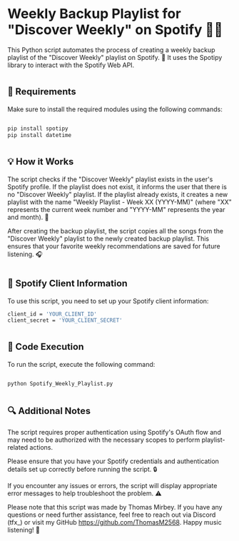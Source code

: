 
# <span style="font-size:30px">Weekly Backup Playlist for "Discover Weekly" on Spotify :musical_note::sparkles:</span>


This Python script automates the process of creating a weekly backup playlist of the "Discover Weekly" playlist on Spotify. :rocket: It uses the Spotipy library to interact with the Spotify Web API.

# <span style="font-size:20px">:bookmark_tabs: Requirements</span>


Make sure to install the required modules using the following commands:

```bash

pip install spotipy
pip install datetime
```
# <span style="font-size:20px">:bulb: How it Works</span>


The script checks if the "Discover Weekly" playlist exists in the user's Spotify profile. If the playlist does not exist, it informs the user that there is no "Discover Weekly" playlist. If the playlist already exists, it creates a new playlist with the name "Weekly Playlist - Week XX (YYYY-MM)" (where "XX" represents the current week number and "YYYY-MM" represents the year and month). :date:

After creating the backup playlist, the script copies all the songs from the "Discover Weekly" playlist to the newly created backup playlist. This ensures that your favorite weekly recommendations are saved for future listening. :headphones:


# <span style="font-size:20px">:key: Spotify Client Information</span>
To use this script, you need to set up your Spotify client information:

```bash
client_id = 'YOUR_CLIENT_ID'
client_secret = 'YOUR_CLIENT_SECRET'
```
# <span style="font-size:20px">:floppy_disk: Code Execution</span>

To run the script, execute the following command:

```bash

python Spotify_Weekly_Playlist.py
```

# <span style="font-size:20px">:mag: Additional Notes</span>

The script requires proper authentication using Spotify's OAuth flow and may need to be authorized with the necessary scopes to perform playlist-related actions.

Please ensure that you have your Spotify credentials and authentication details set up correctly before running the script. :lock:

If you encounter any issues or errors, the script will display appropriate error messages to help troubleshoot the problem. :warning:

Please note that this script was made by Thomas Mirbey. If you have any questions or need further assistance, feel free to reach out via Discord (tfx_) or visit my GitHub https://github.com/ThomasM2568. Happy music listening! :musical_note:
